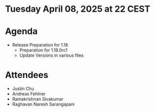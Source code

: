 # Tuesday April 08, 2025 at 22 CEST

# Agenda
* Release Preparation for 1.18
  * Preparation for 1.18.0rc1
  * Update Versions in various files

# Attendees
* Justin Chu
* Andreas Fehlner
* Ramakrishnan Sivakumar
* Raghavan Naresh Sarangapani
